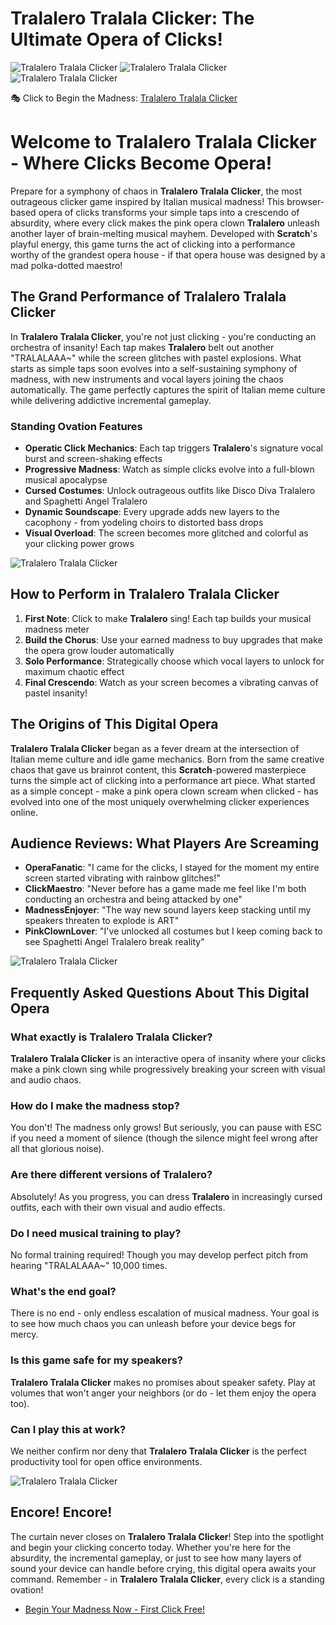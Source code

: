 # Tralalero Tralala Clicker: The Ultimate Opera of Clicks!

![Tralalero Tralala Clicker](https://raw.githubusercontent.com/Tralalero-Tralala-Clicker/.github/refs/heads/main/tralalero-tralala-clicker.jpg "Tralalero Tralala Clicker - Opera of Madness")
![Tralalero Tralala Clicker](https://raw.githubusercontent.com/Tralalero-Tralala-Clicker/.github/refs/heads/main/tralalero-tralala-clicker-2.jpg "Tralalero Tralala Clicker - Opera of Madness")
![Tralalero Tralala Clicker](https://raw.githubusercontent.com/Tralalero-Tralala-Clicker/.github/refs/heads/main/tralalero-tralala-clicker-3.jpg "Tralalero Tralala Clicker - Opera of Madness")

🎭 Click to Begin the Madness: [Tralalero Tralala Clicker](https://clicker-game.com/tralalero-tralala-clicker/ "Enter the Opera of Clicks")

# Welcome to Tralalero Tralala Clicker - Where Clicks Become Opera!

Prepare for a symphony of chaos in **Tralalero Tralala Clicker**, the most outrageous clicker game inspired by Italian musical madness! This browser-based opera of clicks transforms your simple taps into a crescendo of absurdity, where every click makes the pink opera clown **Tralalero** unleash another layer of brain-melting musical mayhem. Developed with **Scratch**'s playful energy, this game turns the act of clicking into a performance worthy of the grandest opera house - if that opera house was designed by a mad polka-dotted maestro!

## The Grand Performance of Tralalero Tralala Clicker

In **Tralalero Tralala Clicker**, you're not just clicking - you're conducting an orchestra of insanity! Each tap makes **Tralalero** belt out another "TRALALAAA~" while the screen glitches with pastel explosions. What starts as simple taps soon evolves into a self-sustaining symphony of madness, with new instruments and vocal layers joining the chaos automatically. The game perfectly captures the spirit of Italian meme culture while delivering addictive incremental gameplay.

### Standing Ovation Features

- **Operatic Click Mechanics**: Each tap triggers **Tralalero**'s signature vocal burst and screen-shaking effects
- **Progressive Madness**: Watch as simple clicks evolve into a full-blown musical apocalypse
- **Cursed Costumes**: Unlock outrageous outfits like Disco Diva Tralalero and Spaghetti Angel Tralalero
- **Dynamic Soundscape**: Every upgrade adds new layers to the cacophony - from yodeling choirs to distorted bass drops
- **Visual Overload**: The screen becomes more glitched and colorful as your clicking power grows

![Tralalero Tralala Clicker](https://raw.githubusercontent.com/Tralalero-Tralala-Clicker/.github/refs/heads/main/tralalero-tralala-clicker.png "Tralalero Tralala Clicker - Opera of Madness")

## How to Perform in Tralalero Tralala Clicker

1. **First Note**: Click to make **Tralalero** sing! Each tap builds your musical madness meter
2. **Build the Chorus**: Use your earned madness to buy upgrades that make the opera grow louder automatically
3. **Solo Performance**: Strategically choose which vocal layers to unlock for maximum chaotic effect
4. **Final Crescendo**: Watch as your screen becomes a vibrating canvas of pastel insanity!

## The Origins of This Digital Opera

**Tralalero Tralala Clicker** began as a fever dream at the intersection of Italian meme culture and idle game mechanics. Born from the same creative chaos that gave us brainrot content, this **Scratch**-powered masterpiece turns the simple act of clicking into a performance art piece. What started as a simple concept - make a pink opera clown scream when clicked - has evolved into one of the most uniquely overwhelming clicker experiences online.

## Audience Reviews: What Players Are Screaming

- **OperaFanatic**: "I came for the clicks, I stayed for the moment my entire screen started vibrating with rainbow glitches!"
- **ClickMaestro**: "Never before has a game made me feel like I'm both conducting an orchestra and being attacked by one"
- **MadnessEnjoyer**: "The way new sound layers keep stacking until my speakers threaten to explode is ART"
- **PinkClownLover**: "I've unlocked all costumes but I keep coming back to see Spaghetti Angel Tralalero break reality"

![Tralalero Tralala Clicker](https://raw.githubusercontent.com/Tralalero-Tralala-Clicker/.github/refs/heads/main/tralalero-tralala-clicker-2.png "Tralalero Tralala Clicker - Opera of Madness")

## Frequently Asked Questions About This Digital Opera

### What exactly is Tralalero Tralala Clicker?
**Tralalero Tralala Clicker** is an interactive opera of insanity where your clicks make a pink clown sing while progressively breaking your screen with visual and audio chaos.

### How do I make the madness stop?
You don't! The madness only grows! But seriously, you can pause with ESC if you need a moment of silence (though the silence might feel wrong after all that glorious noise).

### Are there different versions of Tralalero?
Absolutely! As you progress, you can dress **Tralalero** in increasingly cursed outfits, each with their own visual and audio effects.

### Do I need musical training to play?
No formal training required! Though you may develop perfect pitch from hearing "TRALALAAA~" 10,000 times.

### What's the end goal?
There is no end - only endless escalation of musical madness. Your goal is to see how much chaos you can unleash before your device begs for mercy.

### Is this game safe for my speakers?
**Tralalero Tralala Clicker** makes no promises about speaker safety. Play at volumes that won't anger your neighbors (or do - let them enjoy the opera too).

### Can I play this at work?
We neither confirm nor deny that **Tralalero Tralala Clicker** is the perfect productivity tool for open office environments.

![Tralalero Tralala Clicker](https://raw.githubusercontent.com/Tralalero-Tralala-Clicker/.github/refs/heads/main/tralalero-tralala-clicker-3.png "Tralalero Tralala Clicker - Opera of Madness")

## Encore! Encore!

The curtain never closes on **Tralalero Tralala Clicker**! Step into the spotlight and begin your clicking concerto today. Whether you're here for the absurdity, the incremental gameplay, or just to see how many layers of sound your device can handle before crying, this digital opera awaits your command. Remember - in **Tralalero Tralala Clicker**, every click is a standing ovation!

- [Begin Your Madness Now - First Click Free!](https://clicker-game.com/tralalero-tralala-clicker/)
